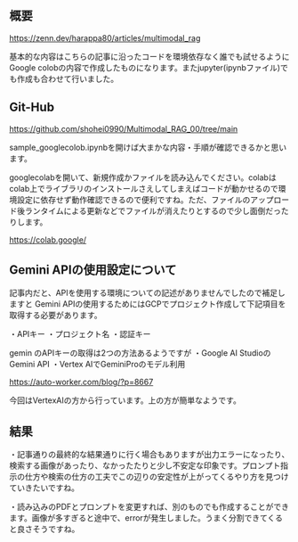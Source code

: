 ## 概要
https://zenn.dev/harappa80/articles/multimodal_rag

基本的な内容はこちらの記事に沿ったコードを環境依存なく誰でも試せるようにGoogle colobの内容で作成したものになります。またjupyter(ipynbファイル)でも作成も合わせて行いました。

## Git-Hub

https://github.com/shohei0990/Multimodal_RAG_00/tree/main

sample_googlecolob.ipynbを開けば大まかな内容・手順が確認できるかと思います。



googlecolabを開いて、新規作成かファイルを読み込んでください。colabはcolab上でライブラリのインストールさえしてしまえばコードが動かせるので環境設定に依存せず動作確認できるので便利ですね。ただ、ファイルのアップロード後ランタイムによる更新などでファイルが消えたりとするので少し面倒だったりします。

https://colab.google/

## Gemini APIの使用設定について
記事内だと、APIを使用する環境についての記述がありませんでしたので補足しますと
Gemini APIの使用するためにはGCPでプロジェクト作成して下記項目を取得する必要があります。

・APIキー
・プロジェクト名
・認証キー

gemin のAPIキーの取得は2つの方法あるようですが
・Google AI StudioのGemini API
・Vertex AIでGeminiProのモデル利用

https://auto-worker.com/blog/?p=8667

今回はVertexAIの方から行っています。上の方が簡単なようです。

## 結果
・記事通りの最終的な結果通りに行く場合もありますが出力エラーになったり、検索する画像があったり、なかったたりと少し不安定な印象です。プロンプト指示の仕方や検索の仕方の工夫でこの辺りの安定性が上がってくるやり方を見つけていきたいですね。

・読み込みのPDFとプロンプトを変更すれば、別のものでも作成することができます。画像が多すぎると途中で、errorが発生しました。うまく分割できてくると良さそうですね。
